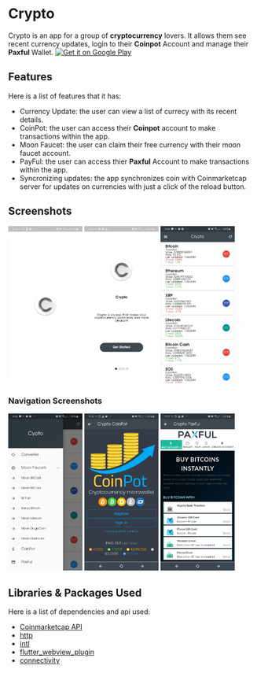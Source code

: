 # Crypto

Crypto is an app for a group of **cryptocurrency** lovers. It allows them see recent currency updates, login to their **Coinpot** Account and manage their **Paxful** Wallet.
<a href='https://play.google.com/store/apps/details?id=com.jetechunlimited.jcrypto'><img alt='Get it on Google Play' src='https://play.google.com/intl/en_us/badges/images/generic/en_badge_web_generic.png' height=90px/></a>

## Features

Here is a list of features that it has:

- Currency Update: the user can view a list of currecy with its recent details.
- CoinPot: the user can access their **Coinpot** account to make transactions within the app.
- Moon Faucet: the user can claim their free currency with their moon faucet account.
- PayFul: the user can access thier **Paxful** Account to make transactions within the app.
- Syncronizing updates: the app synchronizes coin with Coinmarketcap server for updates on currencies with just a click of the reload button.

## Screenshots

<p align="start">
<img src="screenshots/1.jpg" width="30%">
<img src="screenshots/2.jpg" width="30%">
<img src="screenshots/3.jpg" width="30%">
</p>

### Navigation Screenshots

<p align="start">
<img src="screenshots/4.jpg" width="30%">
<img src="screenshots/5.jpg" width="30%">
<img src="screenshots/6.jpg" width="30%">
</p>

## Libraries & Packages Used

Here is a list of dependencies and api used:

- [Coinmarketcap API](https://api.coinmarketcap.com/v1/ticker/?limit=100)
- [http](https://pub.dev/packages/http)
- [intl](https://pub.dev/packages/intl)
- [flutter_webview_plugin](https://pub.dev/packages/flutter_webview_plugin)
- [connectivity](https://pub.dev/packages/connectivity)
